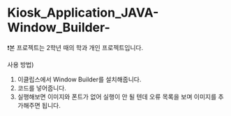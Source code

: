 # Kiosk_Application_JAVA-Window_Builder-
❗본 프로젝트는 2학년 때의 학과 개인 프로젝트입니다.

사용 방법)
1. 이클립스에서 Window Builder를 설치해줍니다.
2. 코드를 넣어줍니다.
3. 실행해보면 이미지와 폰트가 없어 실행이 안 될 텐데 오류 목록을 보며 이미지를 추가해주면 됩니다.
